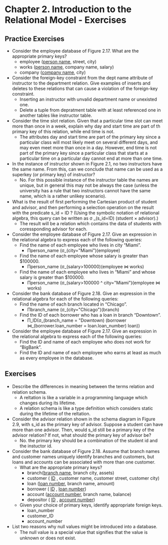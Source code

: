 

# Chapter 2. Introduction to the Relational Model - Exercises

## Practice Exercises
- Consider the employee database of Figure 2.17. What are the appropriate primary keys?
	- employee (<u>person name</u>, street, city)
	- works (<u>person name</u>, company name, salary)
	- company (<u>company name</u>, city)
- Consider the foreign-key constraint from the dept name attribute of instructor to the department relation. Give examples of inserts and deletes to these relations that can cause a violation of the foreign-key constraint.
	- Inserting an instructor with unvalid department name or unexisted one.
	- Delete a tuple from depratment table with at least referenced one in another tables like instructor table.
- Consider the time slot relation. Given that a particular time slot can meet more than once in a week, explain why day and start time are part of th primary key of this relation, while end time is not.
	- The attributes day and start time are part of the primary key since a particular class will most likely meet on several different days, and may even meet more than once in a day. However, end time is not part of the primary key since a particular class that starts at a particular time on a particular day cannot end at more than one time.
- In the instance of instructor shown in Figure 2.1, no two instructors have the same name. From this, can we conclude that name can be used as a superkey (or primary key) of instructor?
	- No. For this possible instance of the instructor table the names are unique, but in general this may not be always the case (unless the university has a rule that two instructors cannot have the same name, which is a rather unlikey scenario).
- What is the result of ﬁrst performing the Cartesian product of student and advisor, and then performing a selection operation on the result with the predicate s_id = ID ? (Using the symbolic notation of relational algebra, this query can be written as σ _(s_id=ID) (student × advisor).)
	- The result will be a relation which contains the data of students with coressponding advisor for each.
- Consider the employee database of Figure 2.17. Give an expression in the relational algebra to express each of the following queries:
	- Find the name of each employee who lives in city “Miami”.
		- Πperson_name (σ_(city="Miami")(employee)
	- Find the name of each employee whose salary is greater than $100000.
		- Πperson_name (σ_(salary>100000)(employee ⋈ works)
	- Find the name of each employee who lives in “Miami” and whose salary is greater than $100000.
		- Πperson_name (σ_(salary>100000 ^ city="Miami")(employee ⋈ works)
- Consider the bank database of Figure 2.18. Give an expression in the relational algebra for each of the following queries:
	- Find the name of each branch located in “Chicago”.
		- Πbranch_name (σ_(city="Chicago")(branch)
	- Find the ID of each borrower who has a loan in branch “Downtown”.
		- Π_ID(σ_(branch_name = "Downtown) (borrower ⋈_(borrower.loan_number = loan.loan_number) loan))
- Consider the employee database of Figure 2.17. Give an expression in the relational algebra to express each of the following queries:
	- Find the ID and name of each employee who does not work for “BigBank”.
	- Find the ID and name of each employee who earns at least as much as every employee in the database.

## Exercises
- Describe the diﬀerences in meaning between the terms relation and relation schema.
	- A reltation is like a variable in a programming language which changes during its lifetime.
	- A relation schema is like a type definition which considers static during the lifetime of the reltation.
- Consider the advisor relation shown in the schema diagram in Figure 2.9, with s_id as the primary key of advisor. Suppose a student can have more than one advisor. Then, would s_id still be a primary key of the advisor relation? If not, what should the primary key of advisor be?
	- No. the primary key should be a combination of the student id and the instuctor id.
- Consider the bank database of Figure 2.18. Assume that branch names and customer names uniquely identify branches and customers, but loans and accounts can be associated with more than one customer.
	- What are the appropriate primary keys?
		- branch(<u>branch name</u>, branch city, assets)
		- customer ( <u>ID</u> , customer name, customer street, customer city)
		- loan (<u>loan number</u>, branch name, amount)
		- borrower ( <u>ID</u> , <u>loan number</u>)
		- account (<u>account number</u>, branch name, balance)
		- depositor ( <u>ID</u> , <u>account number</u>)
	- Given your choice of primary keys, identify appropriate foreign keys.
		- loan_number
		- customer_ID
		- account_number
- List two reasons why null values might be introduced into a database.
	- The null value is a special value that signiﬁes that the value is unknown or does not exist.
